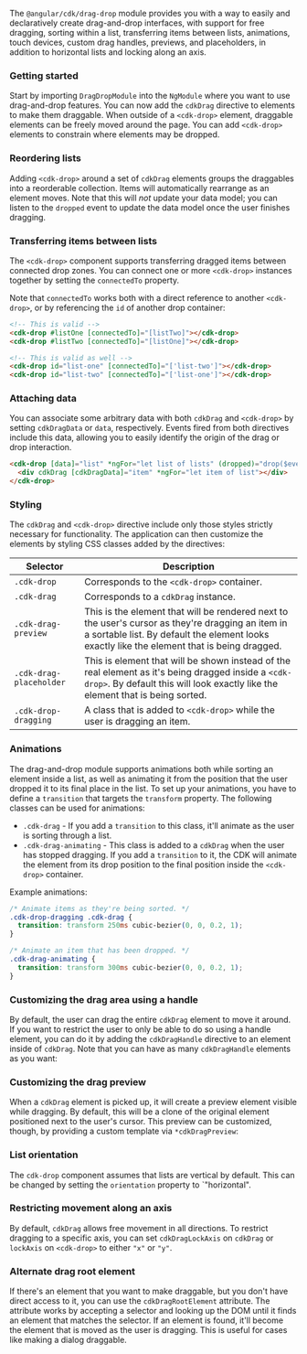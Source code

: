 The `@angular/cdk/drag-drop` module provides you with a way to easily and declaratively create
drag-and-drop interfaces, with support for free dragging, sorting within a list, transferring items
between lists, animations, touch devices, custom drag handles, previews, and placeholders,
in addition to horizontal lists and locking along an axis.

### Getting started
Start by importing `DragDropModule` into the `NgModule` where you want to use drag-and-drop
features. You can now add the `cdkDrag` directive to elements to make them draggable. When
outside of a `<cdk-drop>` element, draggable elements can be freely moved around the page.
You can add `<cdk-drop>` elements to constrain where elements may be dropped.

<!-- example(cdk-drag-drop-overview) -->

### Reordering lists
Adding `<cdk-drop>` around a set of `cdkDrag` elements groups the draggables into a
reorderable collection. Items will automatically rearrange as an element moves. Note
that this will *not* update your data model; you can listen to the `dropped` event to
update the data model once the user finishes dragging.

<!-- example(cdk-drag-drop-sorting) -->

### Transferring items between lists
The `<cdk-drop>` component supports transferring dragged items between connected drop zones.
You can connect one or more `<cdk-drop>` instances together by setting the `connectedTo`
property.

<!-- example(cdk-drag-drop-connected-sorting) -->

Note that `connectedTo` works both with a direct reference to another `<cdk-drop>`, or by
referencing the `id` of another drop container:

```html
<!-- This is valid -->
<cdk-drop #listOne [connectedTo]="[listTwo]"></cdk-drop>
<cdk-drop #listTwo [connectedTo]="[listOne]"></cdk-drop>

<!-- This is valid as well -->
<cdk-drop id="list-one" [connectedTo]="['list-two']"></cdk-drop>
<cdk-drop id="list-two" [connectedTo]="['list-one']"></cdk-drop>
```

### Attaching data
You can associate some arbitrary data with both `cdkDrag` and `<cdk-drop>` by setting
`cdkDragData` or `data`, respectively. Events fired from both directives include this data,
allowing you to easily identify the origin of the drag or drop interaction.

```html
<cdk-drop [data]="list" *ngFor="let list of lists" (dropped)="drop($event)">
  <div cdkDrag [cdkDragData]="item" *ngFor="let item of list"></div>
</cdk-drop>
```

### Styling
The `cdkDrag` and `<cdk-drop>` directive include only those styles strictly necessary for
functionality. The application can then customize the elements by styling CSS classes added
by the directives:

| Selector            | Description                                                              |
|---------------------|--------------------------------------------------------------------------|
| `.cdk-drop`         | Corresponds to the `<cdk-drop>` container.                               |
| `.cdk-drag`         | Corresponds to a `cdkDrag` instance.                                     |
| `.cdk-drag-preview` | This is the element that will be rendered next to the user's cursor as they're dragging an item in a sortable list. By default the element looks exactly like the element that is being dragged. |
| `.cdk-drag-placeholder` | This is element that will be shown instead of the real element as it's being dragged inside a `<cdk-drop>`. By default this will look exactly like the element that is being sorted. |
| `.cdk-drop-dragging` | A class that is added to `<cdk-drop>` while the user is dragging an item. |

### Animations
The drag-and-drop module supports animations both while sorting an element inside a list, as well as
animating it from the position that the user dropped it to its final place in the list. To set up
your animations, you have to define a `transition` that targets the `transform` property. The
following classes can be used for animations:

* `.cdk-drag` - If you add a `transition` to this class, it'll animate as the user is sorting
    through a list.
* `.cdk-drag-animating` - This class is added to a `cdkDrag` when the user has stopped dragging.
    If you add a `transition` to it, the CDK will animate the element from its drop position to
    the final position inside the `<cdk-drop>` container.

Example animations:

```css
/* Animate items as they're being sorted. */
.cdk-drop-dragging .cdk-drag {
  transition: transform 250ms cubic-bezier(0, 0, 0.2, 1);
}

/* Animate an item that has been dropped. */
.cdk-drag-animating {
  transition: transform 300ms cubic-bezier(0, 0, 0.2, 1);
}
```

### Customizing the drag area using a handle
By default, the user can drag the entire `cdkDrag` element to move it around. If you want to
restrict the user to only be able to do so using a handle element, you can do it by adding the
`cdkDragHandle` directive to an element inside of `cdkDrag`. Note that you can have as many
`cdkDragHandle` elements as you want:

<!-- example(cdk-drag-drop-handle) -->

### Customizing the drag preview
When a `cdkDrag` element is picked up, it will create a preview element visible while dragging.
By default, this will be a clone of the original element positioned next to the user's cursor.
This preview can be customized, though, by providing a custom template via `*cdkDragPreview`:

<!-- example(cdk-drag-drop-custom-preview) -->

### List orientation
The `cdk-drop` component assumes that lists are vertical by default. This can be
changed by setting the `orientation` property to `"horizontal".

<!-- example(cdk-drag-drop-horizontal-sorting) -->

### Restricting movement along an axis
By default, `cdkDrag` allows free movement in all directions. To restrict dragging to a
specific axis, you can set `cdkDragLockAxis` on `cdkDrag` or `lockAxis` on `<cdk-drop>`
to either `"x"` or `"y"`.

<!-- example(cdk-drag-drop-axis-lock) -->

### Alternate drag root element
If there's an element that you want to make draggable, but you don't have direct access to it, you
can use the `cdkDragRootElement` attribute. The attribute works by accepting a selector and looking
up the DOM until it finds an element that matches the selector. If an element is found, it'll become
the element that is moved as the user is dragging. This is useful for cases like making a dialog
draggable.

<!-- example(cdk-drag-drop-root-element) -->
